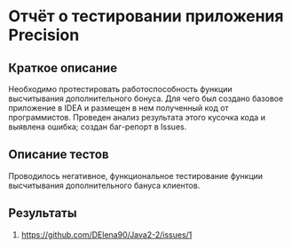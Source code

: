 # Отчёт о тестировании приложения Precision

## Краткое описание

Необходимо протестировать работоспособность функции высчитывания дополнительного бонуса. Для чего был создано базовое приложение в IDEA и размещен в нем полученный код от программистов. Проведен анализ результата этого кусочка кода и выявлена ошибка; создан баг-репорт в Issues. 



## Описание тестов

Проводилось негативное, функциональное тестирование функции высчитывания дополнительного бануса клиентов.

## Результаты

1. https://github.com/DElena90/Java2-2/issues/1

   